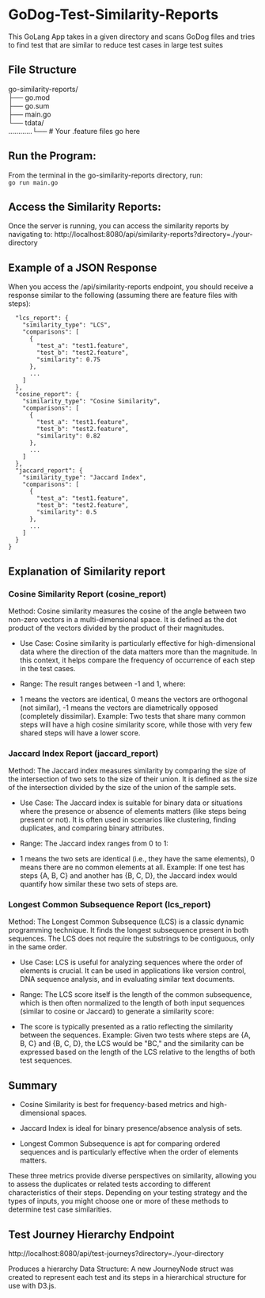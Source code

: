 # GoDog-Test-Similarity-Reports
This GoLang App takes in a given directory and scans GoDog files and tries to find test that are similar to reduce test cases in large test suites 

## File Structure 
go-similarity-reports/ \
├── go.mod \
├── go.sum \
├── main.go \
└── tdata/ \
............└── # Your .feature files go here


## Run the Program:
From the terminal in the go-similarity-reports directory, run: \
```go run main.go```

## Access the Similarity Reports:
Once the server is running, you can access the similarity reports by navigating to:
http://localhost:8080/api/similarity-reports?directory=./your-directory


## Example of a JSON Response
When you access the /api/similarity-reports endpoint, you should receive a response similar to the following (assuming there are feature files with steps):

```{
  "lcs_report": {
    "similarity_type": "LCS",
    "comparisons": [
      {
        "test_a": "test1.feature",
        "test_b": "test2.feature",
        "similarity": 0.75
      },
      ...
    ]
  },
  "cosine_report": {
    "similarity_type": "Cosine Similarity",
    "comparisons": [
      {
        "test_a": "test1.feature",
        "test_b": "test2.feature",
        "similarity": 0.82
      },
      ...
    ]
  },
  "jaccard_report": {
    "similarity_type": "Jaccard Index",
    "comparisons": [
      {
        "test_a": "test1.feature",
        "test_b": "test2.feature",
        "similarity": 0.5
      },
      ...
    ]
  }
}
```
## Explanation of Similarity report  

### Cosine Similarity Report (cosine_report)
Method: Cosine similarity measures the cosine of the angle between two non-zero vectors in a multi-dimensional space. It is defined as the dot product of the vectors divided by the product of their magnitudes.

 - Use Case: Cosine similarity is particularly effective for high-dimensional data where the direction of the data matters more than the magnitude. In this context, it helps compare the frequency of occurrence of each step in the test cases.

 - Range: The result ranges between -1 and 1, where:

 - 1 means the vectors are identical,
0 means the vectors are orthogonal (not similar),
-1 means the vectors are diametrically opposed (completely dissimilar).
Example: Two tests that share many common steps will have a high cosine similarity score, while those with very few shared steps will have a lower score.

### Jaccard Index Report (jaccard_report)
Method: The Jaccard index measures similarity by comparing the size of the intersection of two sets to the size of their union. It is defined as the size of the intersection divided by the size of the union of the sample sets.

 - Use Case: The Jaccard index is suitable for binary data or situations where the presence or absence of elements matters (like steps being present or not). It is often used in scenarios like clustering, finding duplicates, and comparing binary attributes.

 - Range: The Jaccard index ranges from 0 to 1:

 - 1 means the two sets are identical (i.e., they have the same elements),
0 means there are no common elements at all.
Example: If one test has steps {A, B, C} and another has {B, C, D}, the Jaccard index would quantify how similar these two sets of steps are.

### Longest Common Subsequence Report (lcs_report)
Method: The Longest Common Subsequence (LCS) is a classic dynamic programming technique. It finds the longest subsequence present in both sequences. The LCS does not require the substrings to be contiguous, only in the same order.

 - Use Case: LCS is useful for analyzing sequences where the order of elements is crucial. It can be used in applications like version control, DNA sequence analysis, and in evaluating similar text documents.

 - Range: The LCS score itself is the length of the common subsequence, which is then often normalized to the length of both input sequences (similar to cosine or Jaccard) to generate a similarity score:

 - The score is typically presented as a ratio reflecting the similarity between the sequences.
Example: Given two tests where steps are {A, B, C} and {B, C, D}, the LCS would be "BC," and the similarity can be expressed based on the length of the LCS relative to the lengths of both test sequences.

## Summary
 - Cosine Similarity is best for frequency-based metrics and high-dimensional spaces.

 - Jaccard Index is ideal for binary presence/absence analysis of sets.

 - Longest Common Subsequence is apt for comparing ordered sequences and is particularly effective when the order of elements matters.

These three metrics provide diverse perspectives on similarity, allowing you to assess the duplicates or related tests according to different characteristics of their steps. Depending on your testing strategy and the types of inputs, you might choose one or more of these methods to determine test case similarities.


## Test Journey Hierarchy Endpoint
http://localhost:8080/api/test-journeys?directory=./your-directory

Produces a hierarchy Data Structure: A new JourneyNode struct was created to represent each test and its steps in a hierarchical structure for use with D3.js.